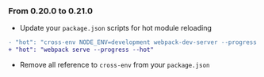 ### From 0.20.0 to 0.21.0
* Update your `package.json` scripts for hot module reloading
```diff
- "hot": "cross-env NODE_ENV=development webpack-dev-server --progress --hot"
+ "hot": "webpack serve --progress --hot"
```
* Remove all reference to `cross-env` from your `package.json`
